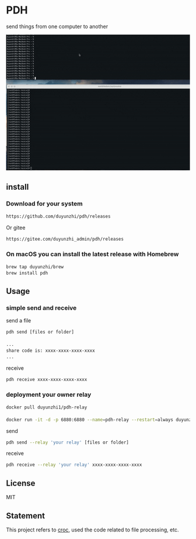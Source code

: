 # PDH

send things from one computer to another

![](./pdh_demo.gif)

## install

### Download for your system
```bash
https://github.com/duyunzhi/pdh/releases
```
Or gitee
```bash
https://gitee.com/duyunzhi_admin/pdh/releases
```

### On macOS you can install the latest release with Homebrew
```bash
brew tap duyunzhi/brew
brew install pdh
```

## Usage

### simple send and receive
send a file

```bash
pdh send [files or folder]

...
share code is: xxxx-xxxx-xxxx-xxxx
...
```

receive
```bash
pdh receive xxxx-xxxx-xxxx-xxxx
```

### deployment your owner relay

```bash
docker pull duyunzhi1/pdh-relay

docker run -it -d -p 6880:6880 --name=pdh-relay --restart=always duyunzhi1/pdh-relay
```

send
```bash
pdh send --relay 'your relay' [files or folder]
```

receive
```bash
pdh receive --relay 'your relay' xxxx-xxxx-xxxx-xxxx
```

## License
MIT

## Statement
This project refers to [croc](https://github.com/schollz/croc), used the code related to file processing, etc.